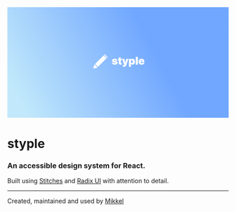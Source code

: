 <a href="https://styple.com/">
  <img alt="Styple hero image" src="public/styple-og.png">
</a>

# **styple**

### **An accessible design system for React.**

Built using [Stitches](https://stitches.dev/) and [Radix UI](https://www.radix-ui.com/) with attention to detail.

---

Created, maintained and used by [Mikkel](https://www.mikkelbengtsen.com/)
